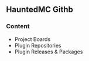 ## HauntedMC Githb

### Content

- Project Boards
- Plugin Repositories
- Plugin Releases & Packages
